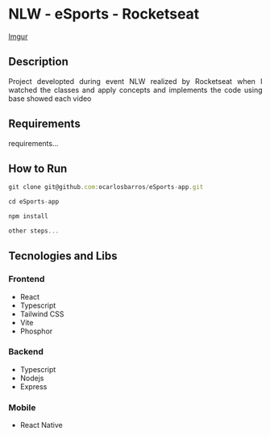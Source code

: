 # NLW - eSports - Rocketseat

[Imgur](https://i.imgur.com/eldRkoW.png)

## Description

<p style="text-align: justify">
Project developted during event NLW realized by Rocketseat when I watched the classes and apply
concepts and implements the code using base showed each video
</p>

## Requirements

requirements...


## How to Run
```js
git clone git@github.com:ocarlosbarros/eSports-app.git

cd eSports-app

npm install

other steps...
```

## Tecnologies and Libs

### **Frontend**

* React
* Typescript
* Tailwind CSS
* Vite
* Phosphor

### **Backend**

* Typescript
* Nodejs
* Express

### **Mobile**

* React Native